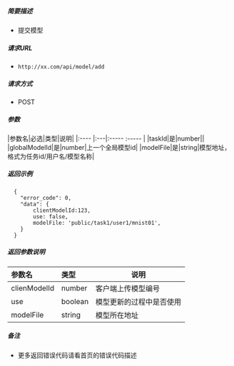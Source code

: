 

    
##### 简要描述

- 提交模型

##### 请求URL
- ` http://xx.com/api/model/add `
  
##### 请求方式
- POST 

##### 参数

|参数名|必选|类型|说明|
|:----    |:---|:----- :-----   |
|taskId|是|number||
|globalModelId|是|number|上一个全局模型id|
|modelFile|是|string|模型地址，格式为任务id/用户名/模型名称|




##### 返回示例 

``` 
  {
    "error_code": 0,
    "data": {
		clientModelId:123,
		use: false,
		modelFile: 'public/task1/user1/mnist01',
    }
  }
```

##### 返回参数说明 

|参数名|类型|说明|
|:-----  |:-----|-----                           |
|clienModelId|number|客户端上传模型编号|
|use|boolean|模型更新的过程中是否使用|
|modelFile|string|模型所在地址|

##### 备注 

- 更多返回错误代码请看首页的错误代码描述



